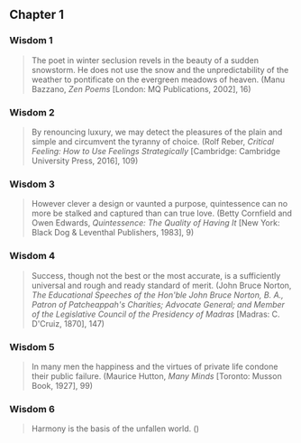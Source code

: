 <!--
Copyright (c) 2023 Eikloof
SPDX-License-Identifier: BSD-2-Clause-Patent
-->
## Chapter 1

### Wisdom 1

> The poet in winter seclusion revels in the beauty of a sudden snowstorm. He does not use the snow and the unpredictability of the weather to pontificate on the evergreen meadows of heaven. (Manu Bazzano, *Zen Poems* [London: MQ Publications, 2002], 16)

### Wisdom 2

> By renouncing luxury, we may detect the pleasures of the plain and simple and circumvent the tyranny of choice. (Rolf Reber, *Critical Feeling: How to Use Feelings Strategically* [Cambridge: Cambridge University Press, 2016], 109)

### Wisdom 3

> However clever a design or vaunted a purpose, quintessence can no more be stalked and captured than can true love. (Betty Cornfield and Owen Edwards, *Quintessence: The Quality of Having It* [New York: Black Dog & Leventhal Publishers, 1983], 9)

### Wisdom 4

> Success, though not the best or the most accurate, is a sufficiently universal and rough and ready standard of merit. (John Bruce Norton, *The Educational Speeches of the Hon'ble John Bruce Norton, B. A., Patron of Patcheappah's Charities; Advocate General; and Member of the Legislative Council of the Presidency of Madras* [Madras: C. D'Cruiz, 1870], 147)

### Wisdom 5

> In many men the happiness and the virtues of private life condone their public failure. (Maurice Hutton, *Many Minds* [Toronto: Musson Book, 1927], 99)

### Wisdom 6

> Harmony is the basis of the unfallen world. ()
